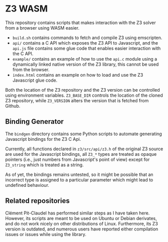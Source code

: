 Z3 WASM
=========

This repository contains scripts that makes interaction
with the Z3 solver from a browser using WASM easier.

* `build.sh` contains commands to fetch and compile Z3 using emscripten.
* `api/` contains a C API which exposes the Z3 API to Javascript, and 
  the `api.js` file contains some glue code that enables easier interaction
  with the C API.
* `example/` contains an example of how to use the `api.c` module using a dynamically linked native version of the Z3 library, this cannot be used from the browser.
* `index.html` contains an example on how to load and use the Z3 Javascript glue code.

Both the location of the Z3 repository and the Z3 version can be controlled
using environment variables. `Z3_BASE_DIR` controls the location of the 
cloned Z3 repository, while `Z3_VERSION` alters the version that is 
fetched from Github.

## Binding Generator

The `bindgen` directory contains some Python scripts to automate generating Javascript bindings for the Z3 C Api.

Currently, all functions declared in `z3/src/api/z3.h` of the original Z3 source are used for the Javascript bindings, all `Z3_*`
types are treated as opaque pointers (i.e., just numbers from Javascript's point of view) except for `Z3_string` which is treated as a string.

As of yet, the bindings remains untested, so it might be possible that an incorrect type is assigned to a particular parameter which might
lead to undefined behaviour.

## Related repositories

Clément Pit-Claudel has performed similar steps as I have taken here. 
However, its scripts are meant to be used on Ubuntu or Debian derivates, 
and do not work nicely on other distributions of Linux. Furthermore, its
Z3 version is outdated, and numerous users have reported either compilation
issues or issues while using the library.


